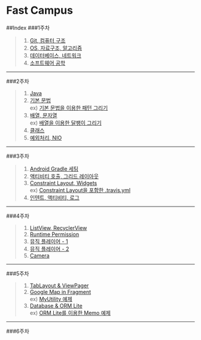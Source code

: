 # Fast Campus

##Index
###1주차
>1.  [Git, 컴퓨터 구조](https://github.com/Ekutz/Fast_Campus_JS/blob/master/170110/README.md)  
>2. [OS, 자료구조, 알고리즘](https://github.com/Ekutz/Fast_Campus_JS/blob/master/170111/README.md)  
>3. [데이터베이스, 네트워크](https://github.com/Ekutz/Fast_Campus_JS/blob/master/170112/README.md)  
>4. [소프트웨어 공학](https://github.com/Ekutz/Fast_Campus_JS/blob/master/170113/README.md)

---
###2주차
>1. [Java](https://github.com/Ekutz/Fast_Campus_JS/blob/master/170116/README.md)  
>2. [기본 문법](https://github.com/Ekutz/Fast_Campus_JS/blob/master/170117/README.md)  
> ex) [기본 문법을 이용한 패턴 그리기](https://github.com/Ekutz/Fast_Campus_JS/blob/master/170119_ex/README.md)
>3. [배열, 문자열](https://github.com/Ekutz/Fast_Campus_JS/blob/master/170118/README.md)  
> ex) [배열을 이용한 달팽이 그리기](https://github.com/Ekutz/Fast_Campus_JS/blob/master/170120_snail/README.md)
>4. [클래스](https://github.com/Ekutz/Fast_Campus_JS/blob/master/170119/README.md)
>5. [예외처리, NIO](https://github.com/Ekutz/Fast_Campus_JS/blob/master/170120/README.md)

--------
###3주차
>1. [Android Gradle 세팅](https://github.com/Ekutz/Fast_Campus_JS/blob/master/170123/README.md)
>2. [액티비티 호출, 그리드 레이아웃](https://github.com/Ekutz/Fast_Campus_JS/blob/master/170124/README.md)
>3. [Constraint Layout, Widgets](https://github.com/Ekutz/Fast_Campus_JS/blob/master/170125/README.md)  
>ex) [Constraint Layout을 포함한 .travis.yml](https://github.com/Ekutz/Fast_Campus_JS/blob/master/170126_travis/README.md)
>4. [인텐트, 액티비티, 로그](https://github.com/Ekutz/Fast_Campus_JS/blob/master/170126/README.md)

--------

###4주차
>1. [ListView, RecyclerView](https://github.com/Ekutz/Fast_Campus_JS/blob/master/170131/README.md)
>2. [Runtime Permission](https://github.com/Ekutz/Fast_Campus_JS/blob/master/170201/README.md)
>3. [뮤직 플레이어 - 1](https://github.com/Ekutz/Fast_Campus_JS/blob/master/170202_MusicPlayer_1/README.md)
>4. [뮤직 플레이어 - 2](https://github.com/Ekutz/Fast_Campus_JS/blob/master/170203_MusicPlayer_2/README.md)
>5. [Camera](https://github.com/Ekutz/Fast_Campus_JS/blob/master/170210/README.md)

---

###5주차
>1. [TabLayout & ViewPager](https://github.com/Ekutz/Fast_Campus_JS/blob/master/170213/README.md)
>2. [Google Map in Fragment](https://github.com/Ekutz/Fast_Campus_JS/tree/master/170214/README.md)  
> ex) [MyUtility 예제](https://github.com/Ekutz/170214_MyUtility)
>3. [Database & ORM Lite](https://github.com/Ekutz/Fast_Campus_JS/blob/master/170215/README.md)  
> ex) [ORM Lite를 이용한 Memo 예제](https://github.com/Ekutz/170216_Memo)

---

###6주차